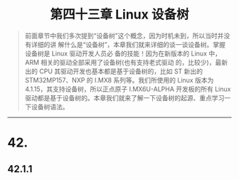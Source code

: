 # <center> 第四十三章 Linux 设备树
>前面章节中我们多次提到“设备树”这个概念，因为时机未到，所以当时并没有详细的讲
解什么是“设备树”，本章我们就来详细的谈一谈设备树。掌握设备树是 Linux 驱动开发人员必
备的技能！因为在新版本的 Linux 中，ARM 相关的驱动全部采用了设备树(也有支持老式驱动
的，比较少)，最新出的 CPU 其驱动开发也基本都是基于设备树的，比如 ST 新出的 STM32MP157、NXP 的 I.MX8 系列等。我们所使用的 Linux 版本为 4.1.15，其支持设备树，所以正点原子 I.MX6U-ALPHA 开发板的所有 Linux 驱动都是基于设备树的。本章我们就来了解一下设备树的起源、重点学习一下设备树语法。

---


# 42.
## 42.1.1 
